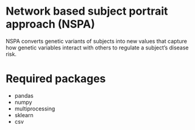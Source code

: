 # Network based subject portrait approach (NSPA)
NSPA converts genetic variants of subjects into new values that capture how genetic variables interact with others to regulate a subject’s disease risk. 
# Required packages
* pandas
* numpy
* multiprocessing
* sklearn
* csv